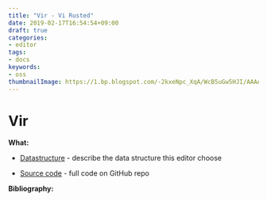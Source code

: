 ```yaml
---
title: "Vir - Vi Rusted"
date: 2019-02-17T16:54:54+09:00
draft: true
categories:
- editor
tags:
- docs
keywords:
- oss
thumbnailImage: https://1.bp.blogspot.com/-2kxeNpc_XqA/WcB5uGw5HJI/AAAAAAABG10/SlXlFKBQa9IJ_Afcc_3aghyMiA5Kii5qgCLcBGAs/s800/money_kakeibo_ase.png
---
```


# Vir

**What:**

- [Datastructure](https://khigasa.github.io/higs/post/vir/data_structure/) - describe the data structure this editor choose

- [Source code](https://github.com/kHigasa/vir) - full code on GitHub repo

**Bibliography:**

